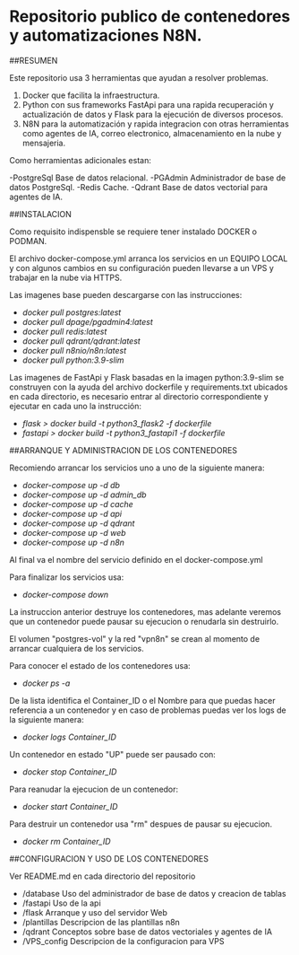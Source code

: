 # Repositorio publico de contenedores y automatizaciones N8N.

##RESUMEN

Este repositorio usa 3 herramientas que ayudan a resolver problemas.

1. Docker que facilita la infraestructura.
2. Python con sus frameworks FastApi para una rapida recuperación y actualización de datos y Flask para la ejecución de diversos procesos.
3. N8N para la automatización y rapida integracion con otras herramientas como agentes de IA, correo electronico, almacenamiento en la nube y mensajeria.

Como herramientas adicionales estan:

-PostgreSql		Base de datos relacional.
-PGAdmin		Administrador de base de datos PostgreSql.
-Redis 			Cache. 
-Qdrant			Base de datos vectorial para agentes de IA.

##INSTALACION

Como requisito indispensble se requiere tener instalado DOCKER o PODMAN.

El archivo docker-compose.yml arranca los servicios en un EQUIPO LOCAL y con algunos cambios en su configuración pueden llevarse a un VPS y trabajar en la nube via HTTPS.

Las imagenes base pueden descargarse con las instrucciones:

- *docker pull postgres:latest*
- *docker pull dpage/pgadmin4:latest* 
- *docker pull redis:latest*
- *docker pull qdrant/qdrant:latest*
- *docker pull n8nio/n8n:latest*
- *docker pull python:3.9-slim*

Las imagenes de FastApi y Flask basadas en la imagen python:3.9-slim se construyen con la ayuda del archivo dockerfile y requirements.txt ubicados en cada directorio, es necesario entrar al directorio correspondiente y ejecutar en cada uno la instrucción:

- *flask > docker build -t python3_flask2 -f dockerfile*
- *fastapi > docker build -t python3_fastapi1 -f dockerfile*

##ARRANQUE Y ADMINISTRACION DE LOS CONTENEDORES

Recomiendo arrancar los servicios uno a uno de la siguiente manera:

- *docker-compose up -d db*
- *docker-compose up -d admin_db*
- *docker-compose up -d cache*
- *docker-compose up -d api*
- *docker-compose up -d qdrant*
- *docker-compose up -d web*
- *docker-compose up -d n8n*

Al final va el nombre del servicio definido en el docker-compose.yml

Para finalizar los servicios usa:

- *docker-compose down* 

La instruccion anterior destruye los contenedores, mas adelante veremos que un contenedor puede pausar su ejecucion o renudarla sin destruirlo. 

El volumen "postgres-vol" y la red "vpn8n" se crean al momento de arrancar cualquiera de los servicios.

Para conocer el estado de los contenedores usa:

- *docker ps -a*

De la lista identifica el Container_ID o el Nombre para que puedas hacer referencia a un contenedor y en caso de problemas puedas ver los logs de la siguiente manera:

- *docker logs Container_ID*

Un contenedor en estado "UP" puede ser pausado con:

- *docker stop Container_ID*

Para reanudar la ejecucion de un contenedor:

- *docker start Container_ID*

Para destruir un contenedor usa "rm" despues de pausar su ejecucion.

- *docker rm Container_ID*

##CONFIGURACION Y USO DE LOS CONTENEDORES

Ver README.md en cada directorio del repositorio

- /database			Uso del administrador de base de datos y creacion de tablas
- /fastapi 			Uso de la api
- /flask  			Arranque y uso del servidor Web
- /plantillas		Descripcion de las plantillas n8n
- /qdrant			Conceptos sobre base de datos vectoriales y agentes de IA
- /VPS_config		Descripcion de la configuracion para VPS




